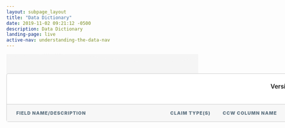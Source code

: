 ```yaml
---
layout: subpage_layout
title: "Data Dictionary"
date: 2019-11-02 09:21:12 -0500
description: Data Dictionary
landing-page: live
active-nav: understanding-the-data-nav
---
```


<style>
  .bg-light-grey {
    background-color: #f5f5f5;
  }

  .sticky {
    position: fixed;
    top: 90px;
    left: 5%;
  }

  #scroll-to-top {
    position: fixed;
    bottom: 20px;
    right: 20px;
    z-index: 2;
    background-color: #323A45;
    padding: 16px;
    border-radius: 50%;
    padding: 13px 17px;
    color: white;
    cursor: pointer;
    display: none;
  }

  .show {
    display: block !important;
  }

  .data-dictionary__wrapper {
    width: 90vw;
    margin: 0 auto;
    background-color: white;
    border-radius: 5px;
    border: 1px solid #CCCCCC;
  }

  .header-meta-data {
    display: flex;
    align-items: center;
    padding: 10px 20px;
    height: 60px;
    border-bottom: 1px solid #CCCCCC;
  }

  .header-meta-data .definition-count {
    font-size: 20px;
    font-weight: 600;
  }

  .header-meta-data>div {
    flex: 1;
  }

  .inputs__wrapper {
    display: flex;
    justify-content: end;
  }

  .inputs__wrapper label {
    font-size: 16px;
    font-weight: 600;
  }

  .column-headers {
    position: relative;
    text-transform: uppercase;
    display: flex;
    font-size: 13px;
    background-color: #F7F7F7;
    font-weight: 900;
    font-size: 12px;
    line-height: 15px;
    letter-spacing: 1px;
    color: #667987;
  }

  .column-headers>div {
    padding: 15px 10px;
  }

  .column-headers .legend {
    padding: 0;
  }

  .section-title {
    font-family: 'Montserrat';
    font-style: normal;
    background-color: #727f8f;
    font-size: 12px;
    line-height: 14px;
    font-weight: 700;
    letter-spacing: 1px;
    color: white;
    text-align: left;
    padding: 10px 15px;
    text-transform: uppercase
  }

  .column-headers .field-name-desc {
    width: 31%;
  }

  .claim-type {
    width: 10%;
  }

  .ccw-column-name {
    width: 12%;
  }

  .type-size {
    width: 10%;
  }

  .example {
    width: 34%;
    padding: 15px;
  }

  .definition {
    display: flex;
    overflow: auto;
  }

  .definition-example__wrapper {
    display: flex;
  }

  .definition-example__wrapper .example {
    width: 37%;
    display: flex;
    margin: 0;
    position: relative;
  }

  .definition-example__wrapper .legend {
    display: none;
  }

  .definition-example__wrapper .example .number-marker {
    margin-left: -15px;
  }

  .number-marker {
    display: inline-flex;
    width: 20px;
    height: 20px;
    background-color: #0179C9;
    color: white;
    border-radius: 10px;
    justify-content: center;
    align-items: center;
    font-size: 12px;
    letter-spacing: -1px;
  }

  .definition__wrapper {
    display: block;
    width: 63%;
  }

  .definition__wrapper>div:not(:nth-child(1)) {
    border-top: 1px solid #CCCCCC;
  }

  .definition>div {
    padding: 15px;
    overflow-wrap: break-word;
  }

  .definition .field-name-desc__wrapper {
    width: 49%;
    margin-left: 15px;
  }

  .definition .field-name-desc__wrapper .field-name {
    font-weight: bold;
  }

  .definition .field-name-desc__wrapper .field-name .number-marker {
    margin-left: -25px;
    position: absolute;
  }

  .definition .claim-type {
    width: 16%;
  }

  .definition .ccw-column-name {
    width: 19%;
  }

  .definition .type-size {
    width: 16%;
  }

  .blue-highlight {
    background-color: #BBEFFF;
  }

  .red-highlight {
    background-color: #FFCACD;
  }

  .legend {
    position: absolute;
    right: 10px;
    top: 10px;
    display: flex;
    font-style: normal;
    font-weight: 400;
    font-size: 11px;
    line-height: 18px;
    text-transform: none;
  }

  .legend>pre {
    padding: 3px 7px;
    border: none;
    font-weight: 400;
    font-size: 12px;
    color: black
  }

  .legend>pre:first-child {
    margin-right: 10px;
  }

  .description {
    width: 90vw;
    margin: 0 auto;
    padding-bottom: 30px;
  }

  .sticky {
    position: fixed;
    width: calc(90vw - 2px);
    z-index: 1;
    top: 70px;
    left: 0;
    right: 0;
    margin: 0 auto;
  }

  @media only screen and (max-width: 990px) {
    .definition-example__wrapper {
      flex-direction: column;
    }

    .definition__wrapper {
      width: 100%
    }

    .legend {
      display: none;
    }

    .definition-example__wrapper .example {
      width: 100%;
      max-height: 250px;
    }

    .column-headers .field-name-desc {
      width: 49%;
      margin-left: 15px;
    }

    .claim-type {
      width: 15%;
    }

    .ccw-column-name {
      width: 19%;
    }

    .type-size {
      width: 15%;
    }

    .example {
      display: none;
    }

    .definition-example__wrapper .legend {
      display: flex;
    }

    .sticky {
      top: 63px;
    }
  }
</style>

<script src="assets/js/data-dictionary-parser.js"></script>
<script>
  $(document).ready(function () {
    $('#versions').val('r4-v2')
  })
  function getVersionValue (sel) {
    callFetch(sel.value)
  }
  window.onscroll = function () { scrollSpy() };
  let offset = 0
  $(document).ready(() => {
    offset = $(".column-headers").offset().top + 115
  })

  function scrollSpy () {
    if (window.pageYOffset > offset) {
      $(".column-headers").addClass("sticky");
    } else {
      $(".column-headers").removeClass("sticky");
    }
  } 
</script>

<section class="bg-light-grey page-section py-5" role="main" id="Top">
  <svg class="shape-divider" preserveAspectRatio="xMidYMin slice" version="1.1" xmlns="http://www.w3.org/2000/svg"
    xmlns:xlink="http://www.w3.org/1999/xlink" x="0px" y="0px" viewBox="0 0 1034.2 43.8"
    style="enable-background:new 0 0 1034.2 43.8;" xml:space="preserve" alt="divider">
    <path fill="#f5f5f5" d="M0,21.3c0,0,209.3-48,517.1,0s517.1,0,517.1,0v22.5H0V21.3z" />
  </svg>
  <div class='description'></div>
  <div class='data-dictionary__wrapper'>
    <div class='header'>
      <div class='header-meta-data'>
        <div class='definition-count'></div>
        <div class='inputs__wrapper'>
          <div>
            <form>
              <label for="versions">Version:</label>
              <select name="versions" id="versions" onchange="getVersionValue(this);">
                <option value="r4-v2">R4 (v2)</option>
                <option value="stu3-v1">STU3 (v1)</option>
              </select>
            </form>
          </div>
        </div>
      </div>
      <div class='column-headers'>
        <div class='field-name-desc'>field name/description</div>
        <div class='claim-type'>claim type(s)</div>
        <div class='ccw-column-name'>ccw column name</div>
        <div class='type-size'>type (size)</div>
        <div class='example'>example</div>
        <div class='legend'>
          <pre class='blue-highlight'>value</pre>
          <pre class='red-highlight'>descriminator</pre>
        </div>
      </div>
    </div>
    <div id="data_dictionary"></div>
  </div>
</section>